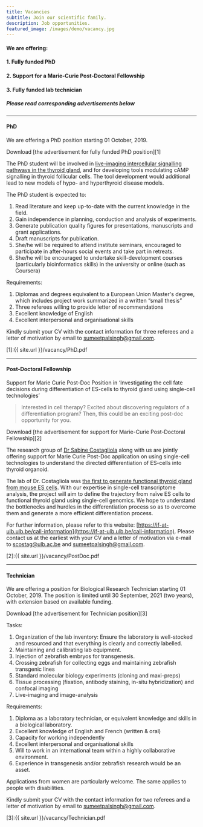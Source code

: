 ```yaml
---
title: Vacancies
subtitle: Join our scientific family.
description: Job opportunities.
featured_image: /images/demo/vacancy.jpg
---
```


#### We are offering:
#### 1. Fully funded PhD
#### 2. Support for a Marie-Curie Post-Doctoral Fellowship
#### 3. Fully funded lab technician
##### Please read corresponding advertisements below

---

#### PhD

We are offering a PhD position starting 01 October, 2019.

Download [the advertisement for fully funded PhD position][1]

The PhD student will be involved in [live-imaging intercellular signalling pathways in the thyroid gland](https://sumeetpalsingh.github.io/project/live-imaging), and for developing tools modulating cAMP signalling in thyroid follicular cells. The tool development would additional lead to new models of hypo- and hyperthyroid disease models. 

The PhD student is expected to: 
1. Read literature and keep up-to-date with the current knowledge in the field.
2. Gain independence in planning, conduction and analysis of experiments.
3. Generate publication quality figures for presentations, manuscripts and grant applications.
4. Draft manuscripts for publication.
5. She/he will be required to attend institute seminars, encouraged to participate in after-hours social events and take part in retreats.
6. She/he will be encouraged to undertake skill-development courses (particularly bioinformatics skills) in the university or online (such as Coursera)

Requirements: 
1. Diplomas and degrees equivalent to a European Union Master's degree, which includes project work summarized in a written “small thesis”
2. Three referees willing to provide letter of recommendations
3. Excellent knowledge of English
4. Excellent interpersonal and organisational skills

Kindly submit your CV with the contact information for three referees and a letter of motivation by email to sumeetpalsingh@gmail.com.

[1]:{{ site.url }}/vacancy/PhD.pdf

---

#### Post-Doctoral Fellowship

Support for Marie Curie Post-Doc Position in ‘Investigating the cell fate decisions during differentiation of ES-cells to thyroid gland using single-cell technologies’

>Interested in cell therapy? Excited about discovering regulators of a differentiation program? Then, this could be an exciting post-doc opportunity for you.

Download [the advertisement for support for Marie-Curie Post-Doctoral Fellowship][2]

The research group of [Dr Sabine Costagliola](https://costalab.ulb.ac.be/) along with us are jointly offering support for Marie Curie Post-Doc application on using single-cell technologies to understand the directed differentiation of ES-cells into thyroid organoid.  

The lab of Dr. Costagliola was [the first to generate functional thyroid gland from mouse ES cells](https://www.ncbi.nlm.nih.gov/pubmed/23051751). With our expertise in single-cell transcriptome analysis, the project will aim to define the trajectory from naïve ES cells to functional thyroid gland using single-cell genomics. We hope to understand the bottlenecks and hurdles in the differentiation process so as to overcome them and generate a more efficient differentiation process.

For further information, please refer to this website: [https://if-at-ulb.ulb.be/call-information](https://if-at-ulb.ulb.be/call-information).
Please contact us at the earliest with your CV and a letter of motivation via e-mail to scostag@ulb.ac.be and sumeetpalsingh@gmail.com. 

[2]:{{ site.url }}/vacancy/PostDoc.pdf

---

#### Technician

We are offering a position for Biological Research Technician starting 01 October, 2019. The position is limited until 30 September, 2021 (two years), with extension based on available funding.  

Download [the advertisement for Technician position][3]

Tasks: 
1. Organization of the lab inventory: Ensure the laboratory is well-stocked and resourced and that everything is clearly and correctly labelled.
2. Maintaining and calibrating lab equipment.
3. Injection of zebrafish embryos for transgenesis.
4. Crossing zebrafish for collecting eggs and maintaining zebrafish transgenic lines
5. Standard molecular biology experiments (cloning and maxi-preps)
6. Tissue processing (fixation, antibody staining, in-situ hybridization) and confocal imaging
7. Live-imaging and image-analysis  

Requirements: 
1. Diploma as a laboratory technician, or equivalent knowledge and skills in a biological laboratory. 
2. Excellent knowledge of English and French (written & oral)
3. Capacity for working independently
4. Excellent interpersonal and organisational skills
5. Will to work in an international team within a highly collaborative environment. 
6. Experience in transgenesis and/or zebrafish research would be an asset.

Applications from women are particularly welcome. The same applies to people with disabilities.

Kindly submit your CV with the contact information for two referees and a letter of motivation by email to sumeetpalsingh@gmail.com.

[3]:{{ site.url }}/vacancy/Technician.pdf

